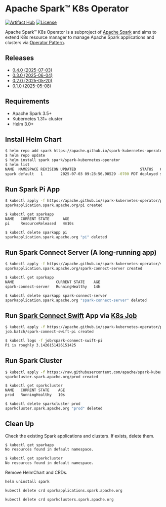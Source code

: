 # Apache Spark™ K8s Operator

[![Artifact Hub](https://img.shields.io/endpoint?url=https://artifacthub.io/badge/repository/spark-kubernetes-operator)](https://artifacthub.io/packages/helm/spark-kubernetes-operator/spark-kubernetes-operator)
[![License](https://img.shields.io/badge/License-Apache%202.0-blue.svg)](https://opensource.org/licenses/Apache-2.0)

Apache Spark™ K8s Operator is a subproject of [Apache Spark](https://spark.apache.org/) and
aims to extend K8s resource manager to manage Apache Spark applications and clusters via
[Operator Pattern](https://kubernetes.io/docs/concepts/extend-kubernetes/operator/).

## Releases

- [0.4.0 (2025-07-03)](https://github.com/apache/spark-kubernetes-operator/releases/tag/0.4.0)
- [0.3.0 (2025-06-04)](https://github.com/apache/spark-kubernetes-operator/releases/tag/0.3.0)
- [0.2.0 (2025-05-20)](https://github.com/apache/spark-kubernetes-operator/releases/tag/0.2.0)
- [0.1.0 (2025-05-08)](https://github.com/apache/spark-kubernetes-operator/releases/tag/v0.1.0)

## Requirements

- Apache Spark 3.5+
- Kubernetes 1.31+ cluster
- Helm 3.0+

## Install Helm Chart

```bash
$ helm repo add spark https://apache.github.io/spark-kubernetes-operator
$ helm repo update
$ helm install spark spark/spark-kubernetes-operator
$ helm list
NAME  NAMESPACE REVISION UPDATED                             STATUS   CHART                           APP VERSION
spark default   1        2025-07-03 09:28:56.90529 -0700 PDT deployed spark-kubernetes-operator-1.2.0 0.4.0
```

## Run Spark Pi App

```bash
$ kubectl apply -f https://apache.github.io/spark-kubernetes-operator/pi.yaml
sparkapplication.spark.apache.org/pi created

$ kubectl get sparkapp
NAME   CURRENT STATE      AGE
pi     ResourceReleased   4m10s

$ kubectl delete sparkapp pi
sparkapplication.spark.apache.org "pi" deleted
```

## Run Spark Connect Server (A long-running app)

```bash
$ kubectl apply -f https://apache.github.io/spark-kubernetes-operator/spark-connect-server.yaml
sparkapplication.spark.apache.org/spark-connect-server created

$ kubectl get sparkapp
NAME                   CURRENT STATE    AGE
spark-connect-server   RunningHealthy   14h

$ kubectl delete sparkapp spark-connect-server
sparkapplication.spark.apache.org "spark-connect-server" deleted
```

## Run [Spark Connect Swift](https://apache.github.io/spark-connect-swift/) App via [K8s Job](https://kubernetes.io/docs/concepts/workloads/controllers/job/)

```bash
$ kubectl apply -f https://apache.github.io/spark-kubernetes-operator/pi-swift.yaml
job.batch/spark-connect-swift-pi created

$ kubectl logs -f job/spark-connect-swift-pi
Pi is roughly 3.1426151426151425
```

## Run Spark Cluster

```bash
$ kubectl apply -f https://raw.githubusercontent.com/apache/spark-kubernetes-operator/refs/tags/0.4.0/examples/prod-cluster-with-three-workers.yaml
sparkcluster.spark.apache.org/prod created

$ kubectl get sparkcluster
NAME   CURRENT STATE    AGE
prod   RunningHealthy   10s

$ kubectl delete sparkcluster prod
sparkcluster.spark.apache.org "prod" deleted
```

## Clean Up

Check the existing Spark applications and clusters. If exists, delete them.

```bash
$ kubectl get sparkapp
No resources found in default namespace.

$ kubectl get sparkcluster
No resources found in default namespace.
```

Remove HelmChart and CRDs.

```bash
helm uninstall spark

kubectl delete crd sparkapplications.spark.apache.org

kubectl delete crd sparkclusters.spark.apache.org
```
